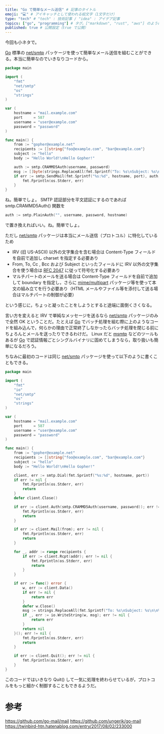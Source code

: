 ```yaml
---
title: "Go で簡単なメール送信" # 記事のタイトル
emoji: "💻" # アイキャッチとして使われる絵文字（1文字だけ）
type: "tech" # "tech" : 技術記事 / "idea" : アイデア記事
topics: ["go", "programming"] # タグ。["markdown", "rust", "aws"] のように指定する
published: true # 公開設定（true で公開）
---
```


今回も小ネタで。

[Go] 標準の [net/smtp][smtp] パッケージを使って簡単なメール送信を組むことができる。本当に簡単なのでいきなりコードから。

```go:sample1.go
package main

import (
    "fmt"
    "net/smtp"
    "os"
    "strings"
)

var (
    hostname = "mail.example.com"
    port     = 587
    username = "user@example.com"
    password = "password"
)

func main() {
    from := "gopher@example.net"
    recipients := []string{"foo@example.com", "bar@example.com"}
    subject := "hello"
    body := "Hello World!\nHello Gopher!"

    auth := smtp.CRAMMD5Auth(username, password)
    msg := []byte(strings.ReplaceAll(fmt.Sprintf("To: %s\nSubject: %s\n\n%s", strings.Join(recipients, ","), subject, body), "\n", "\r\n"))
    if err := smtp.SendMail(fmt.Sprintf("%s:%d", hostname, port), auth, from, recipients, msg); err != nil {
        fmt.Fprintln(os.Stderr, err)
    }
}
```

ね。簡単でしょ。 SMTP 認証部分を平文認証にするのであれば smtp.CRAMMD5Auth() 関数を

```go
auth := smtp.PlainAuth("", username, password, hostname)
```

で置き換えればいい。ね。簡単でしょ。

ただし [net/smtp][smtp] パッケージは本当にメール送信（プロトコル）に特化しているため

- IRV (旧 US-ASCII) 以外の文字集合を含む場合は Content-Type フィールドを自前で追加し charset を指定する必要あり
- From, To, Cc , Bcc および Subject といったフィールドに IRV 以外の文字集合を使う場合は [RFC 2047] に従って符号化する必要あり
- マルチパートのメールを送る場合は Content-Type フィールドを自前で追加して boundary を指定し，さらに [mime/multipart][multipart] パッケージ等を使って本文の組み立てを行う必要あり（HTML メールやファイル等を添付して送る場合はマルチパートの制御が必要）

という感じに，ちょっと凝ったことをしようとすると途端に面倒くさくなる。

言い方を変えると IRV で単純なメッセージを送るなら [net/smtp][smtp] パッケージのみで全然 OK ということだ。たとえば [Go] でバッチ処理を組む際に上のようなコードを組み込んで，何らかの理由で正常終了しなかったらバッチ処理を閉じる前にちょろんとメールを送ったりできるわけだ。 Linux だと [msmtp](https://marlam.de/msmtp/) などのツールもあるが [Go] で認証情報ごとシングルバイナリに固めてしまうなら，取り扱いも簡単になるだろう。

ちなみに最初のコードは同じ [net/smtp][smtp] パッケージを使って以下のように書くこともできる。

```go:sample2.go
package main

import (
    "fmt"
    "io"
    "net/smtp"
    "os"
    "strings"
)

var (
    hostname = "mail.example.com"
    port     = 587
    username = "user@example.com"
    password = "password"
)

func main() {
    from := "gopher@example.net"
    recipients := []string{"foo@example.com", "bar@example.com"}
    subject := "hello"
    body := "Hello World!\nHello Gopher!"

    client, err := smtp.Dial(fmt.Sprintf("%s:%d", hostname, port))
    if err != nil {
        fmt.Fprintln(os.Stderr, err)
        return
    }
    defer client.Close()

    if err := client.Auth(smtp.CRAMMD5Auth(username, password)); err != nil {
        fmt.Fprintln(os.Stderr, err)
        return
    }

    if err := client.Mail(from); err != nil {
        fmt.Fprintln(os.Stderr, err)
        return
    }

    for _, addr := range recipients {
        if err := client.Rcpt(addr); err != nil {
            fmt.Fprintln(os.Stderr, err)
            return
        }
    }

    if err := func() error {
        w, err := client.Data()
        if err != nil {
            return err
        }
        defer w.Close()
        msg := strings.ReplaceAll(fmt.Sprintf("To: %s\nSubject: %s\n\n%s", strings.Join(recipients, ","), subject, body), "\n", "\r\n")
        if _, err := io.WriteString(w, msg); err != nil {
            return err
        }
        return nil
    }(); err != nil {
        fmt.Fprintln(os.Stderr, err)
        return
    }

    if err := client.Quit(); err != nil {
        fmt.Fprintln(os.Stderr, err)
    }
}
```

このコードではいきなり Quit() して一気に処理を終わらせているが，プロトコルをもっと細かく制御することもできるようだ。

# 参考

https://github.com/go-mail/mail
https://github.com/ungerik/go-mail
https://twinbird-htn.hatenablog.com/entry/2017/08/02/233000


[Go]: https://go.dev/ "The Go Programming Language"
[smtp]: https://pkg.go.dev/net/smtp "smtp package - net/smtp - Go Packages"
[multipart]: https://pkg.go.dev/mime/multipart "multipart package - mime/multipart - Go Packages"
[RFC 2047]: https://www.rfc-editor.org/rfc/rfc2047.html "RFC 2047: MIME (Multipurpose Internet Mail Extensions) Part Three: Message Header Extensions for Non-ASCII Text"
